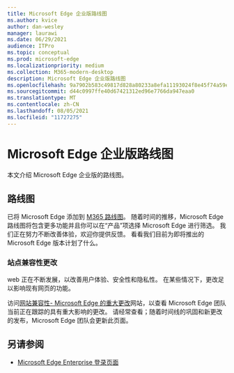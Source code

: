 ```yaml
---
title: Microsoft Edge 企业版路线图
ms.author: kvice
author: dan-wesley
manager: laurawi
ms.date: 06/29/2021
audience: ITPro
ms.topic: conceptual
ms.prod: microsoft-edge
ms.localizationpriority: medium
ms.collection: M365-modern-desktop
description: Microsoft Edge 企业版路线图
ms.openlocfilehash: 9a7902b583c49817d828a80233a8efa11193024f8e45f74a59e1b50719a2c6f8
ms.sourcegitcommit: d44c0997ffe40d67421312ed96e7766da947eaa0
ms.translationtype: MT
ms.contentlocale: zh-CN
ms.lasthandoff: 08/05/2021
ms.locfileid: "11727275"
---
```

# <a name="microsoft-edge-enterprise-roadmap"></a>Microsoft Edge 企业版路线图

本文介绍 Microsoft Edge 企业版的路线图。

## <a name="roadmap"></a>路线图

已将 Microsoft Edge 添加到 [M365 路线图](https://www.microsoft.com/microsoft-365/roadmap?filters=&searchterms=Microsoft%2CEdge)。 随着时间的推移，Microsoft Edge 路线图将包含更多功能并且你可以在“产品”项选择 Microsoft Edge 进行筛选。 我们正在努力不断改善体验，欢迎你提供反馈。 看看我们目前为即将推出的 Microsoft Edge 版本计划了什么。 

### <a name="site-compatibility-changes"></a>站点兼容性更改

web 正在不断发展，以改善用户体验、安全性和隐私性。 在某些情况下，更改足以影响现有网页的功能。

访问[网站兼容性- Microsoft Edge 的重大更改](/microsoft-edge/web-platform/site-impacting-changes)网站，以查看 Microsoft Edge 团队当前正在跟踪的具有重大影响的更改。 请经常查看；随着时间线的巩固和新更改的发布，Microsoft Edge 团队会更新此页面。

## <a name="see-also"></a>另请参阅

- [Microsoft Edge Enterprise 登录页面](https://aka.ms/EdgeEnterprise)